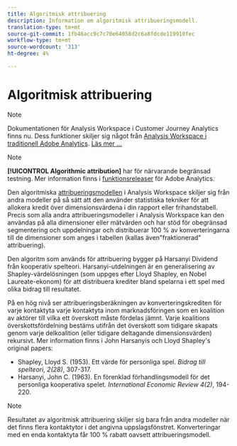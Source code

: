 ```yaml
---
title: Algoritmisk attribuering
description: Information om algoritmisk attribueringsmodell.
translation-type: tm+mt
source-git-commit: 1fb46acc9c7c70e64058d2c6a8fdcde119910fec
workflow-type: tm+mt
source-wordcount: '313'
ht-degree: 4%

---
```



# Algoritmisk attribuering

>[!NOTE]
>
>Dokumentationen för Analysis Workspace i Customer Journey Analytics finns nu. Dess funktioner skiljer sig något från [Analysis Workspace i traditionell Adobe Analytics](https://docs.adobe.com/content/help/en/analytics/analyze/analysis-workspace/home.html). [Läs mer …](/help/getting-started/cja-aa.md)

>[!NOTE]
>
>**[!UICONTROL Algorithmic attribution]** har för närvarande begränsad testning. Mer information finns i [funktionsreleaser](https://docs.adobe.com/content/help/sv-SE/analytics/landing/an-releases.html) för Adobe Analytics.

Den algoritmiska [attribueringsmodellen](models.md) i Analysis Workspace skiljer sig från andra modeller på så sätt att den använder statistiska tekniker för att allokera kredit över dimensionsvärdena i din rapport eller frihandstabell. Precis som alla andra attribueringsmodeller i Analysis Workspace kan den användas på alla dimensioner eller mätvärden och har stöd för obegränsad segmentering och uppdelningar och distribuerar 100 % av konverteringarna till de dimensioner som anges i tabellen (kallas även&quot;fraktionerad&quot; attribuering).

Den algoritm som används för attribuering bygger på Harsanyi Dividend från kooperativ spelteori. Harsanyi-utdelningen är en generalisering av Shapley-värdelösningen (som uppges efter Lloyd Shapley, en Nobel Laureate-ekonom) för att distribuera krediter bland spelarna i ett spel med olika bidrag till resultatet.

På en hög nivå ser attribueringsberäkningen av konverteringskrediten för varje kontaktyta varje kontaktyta inom marknadsföringen som en koalition av aktörer till vilka ett överskott måste fördelas jämnt. Varje koalitions överskottsfördelning bestäms utifrån det överskott som tidigare skapats genom varje delkoalition (eller tidigare deltagande dimensionsvärden) rekursivt. Mer information finns i John Harsanyis och Lloyd Shapley&#39;s original papers:

* Shapley, Lloyd S. (1953). Ett värde för personliga spel. *Bidrag till spelteori, 2(28)*, 307-317.
* Harsanyi, John C. (1963). En förenklad förhandlingsmodell för det personliga kooperativa spelet. *International Economic Review 4(2)*, 194-220.

>[!NOTE]
>
>Resultatet av algoritmisk attribuering skiljer sig bara från andra modeller när det finns flera kontaktytor i det angivna uppslagsfönstret. Konverteringar med en enda kontaktyta får 100 % rabatt oavsett attribueringsmodell.
